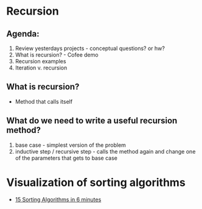 # Recursion

## Agenda: 
1. Review yesterdays projects - conceptual questions? or hw?
2. What is recursion? - Cofee demo 
3. Recursion examples 
4. Iteration v. recursion


## What is recursion? 
- Method that calls itself


## What do we need to write a useful recursion method? 
1. base case - simplest version of the problem
2. inductive step / recursive step - calls the method again and change one of the parameters that gets to base case

# Visualization of sorting algorithms
- [15 Sorting Algorithms in 6 minutes](https://www.youtube.com/watch?v=kPRA0W1kECg)


